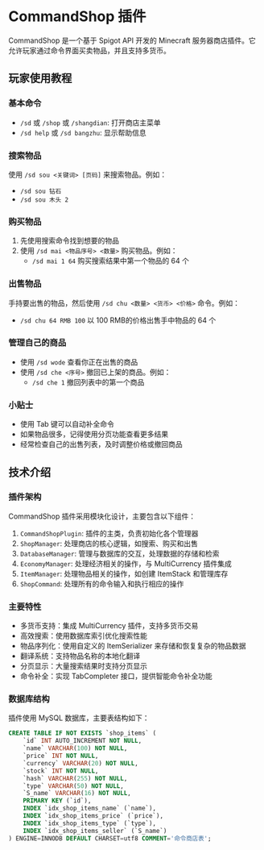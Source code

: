 # CommandShop 插件

CommandShop 是一个基于 Spigot API 开发的 Minecraft 服务器商店插件。它允许玩家通过命令界面买卖物品，并且支持多货币。

## 玩家使用教程

### 基本命令

- `/sd` 或 `/shop` 或 `/shangdian`: 打开商店主菜单
- `/sd help` 或 `/sd bangzhu`: 显示帮助信息

### 搜索物品

使用 `/sd sou <关键词> [页码]` 来搜索物品。例如：
- `/sd sou 钻石`
- `/sd sou 木头 2`

### 购买物品

1. 先使用搜索命令找到想要的物品
2. 使用 `/sd mai <物品序号> <数量>` 购买物品。例如：
   - `/sd mai 1 64` 购买搜索结果中第一个物品的 64 个

### 出售物品

手持要出售的物品，然后使用 `/sd chu <数量> <货币> <价格>` 命令。例如：
- `/sd chu 64 RMB 100` 以 100 RMB的价格出售手中物品的 64 个

### 管理自己的商品

- 使用 `/sd wode` 查看你正在出售的商品
- 使用 `/sd che <序号>` 撤回已上架的商品。例如：
  - `/sd che 1` 撤回列表中的第一个商品

### 小贴士

- 使用 Tab 键可以自动补全命令
- 如果物品很多，记得使用分页功能查看更多结果
- 经常检查自己的出售列表，及时调整价格或撤回商品

## 技术介绍

### 插件架构

CommandShop 插件采用模块化设计，主要包含以下组件：

1. `CommandShopPlugin`: 插件的主类，负责初始化各个管理器
2. `ShopManager`: 处理商店的核心逻辑，如搜索、购买和出售
3. `DatabaseManager`: 管理与数据库的交互，处理数据的存储和检索
4. `EconomyManager`: 处理经济相关的操作，与 MultiCurrency 插件集成
5. `ItemManager`: 处理物品相关的操作，如创建 ItemStack 和管理库存
6. `ShopCommand`: 处理所有的命令输入和执行相应的操作

### 主要特性

- 多货币支持：集成 MultiCurrency 插件，支持多货币交易
- 高效搜索：使用数据库索引优化搜索性能
- 物品序列化：使用自定义的 ItemSerializer 来存储和恢复复杂的物品数据
- 翻译系统：支持物品名称的本地化翻译
- 分页显示：大量搜索结果时支持分页显示
- 命令补全：实现 TabCompleter 接口，提供智能命令补全功能

### 数据库结构

插件使用 MySQL 数据库，主要表结构如下：

```sql
CREATE TABLE IF NOT EXISTS `shop_items` (
    `id` INT AUTO_INCREMENT NOT NULL,
    `name` VARCHAR(100) NOT NULL,
    `price` INT NOT NULL,
    `currency` VARCHAR(20) NOT NULL,
    `stock` INT NOT NULL,
    `hash` VARCHAR(255) NOT NULL,
    `type` VARCHAR(50) NOT NULL,
    `S_name` VARCHAR(16) NOT NULL,
    PRIMARY KEY (`id`),
    INDEX `idx_shop_items_name` (`name`),
    INDEX `idx_shop_items_price` (`price`),
    INDEX `idx_shop_items_type` (`type`),
    INDEX `idx_shop_items_seller` (`S_name`)
) ENGINE=INNODB DEFAULT CHARSET=utf8 COMMENT='命令商店表';
```